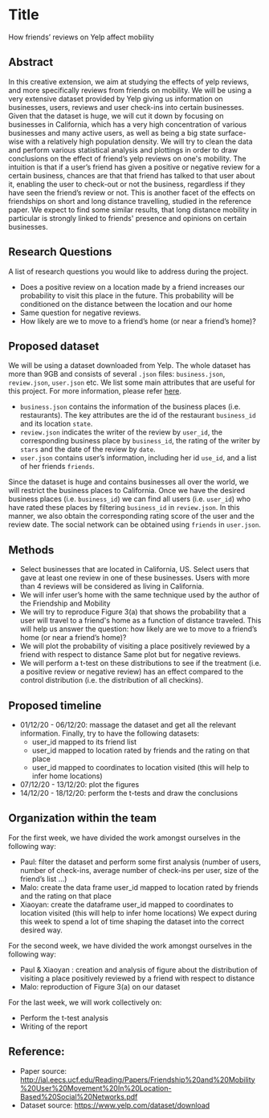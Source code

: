 # Title 
How friends’ reviews on Yelp affect mobility 

## Abstract
In this creative extension, we aim at studying the effects of yelp reviews, and more specifically reviews from friends on mobility. We will be using a very extensive dataset provided by Yelp giving us information on businesses, users, reviews and user check-ins into certain businesses. 
Given that the dataset is huge, we will cut it down by focusing on businesses in California, which has a very high concentration of various businesses and many active users, as well as being a big state surface-wise with a relatively high population density. 
We will try to clean the data and perform various statistical analysis and plottings  in order to draw conclusions on the effect of friend’s yelp reviews on one's mobility. The intuition is that if a user’s friend has given a positive or negative review for a certain business, chances are that that friend has talked to that user about it, enabling the user to check-out or not the business, regardless if they have seen the friend’s review or not. 
This is another facet of the effects on friendships on short and long distance travelling, studied in the reference paper. We expect to find some similar results, that long distance mobility in particular is strongly linked to friends' presence and opinions on certain businesses.

## Research Questions
A list of research questions you would like to address during the project.
- Does a positive review on a location made by a friend increases our probability to visit this place in the future. This probability will be conditioned on the distance between the location and our home
- Same question for negative reviews. 
- How likely are we to move to a friend’s home (or near a friend’s home)?

## Proposed dataset
We will be using a dataset downloaded from Yelp. The whole dataset has more than 9GB and consists of several `.json` files: `business.json`, `review.json`, `user.json` etc.
We list some main attributes that are useful for this project. For more information, please refer [here](https://www.yelp.com/dataset/documentation/main?fbclid=IwAR1RgySn5BU9FaD_5TkJ0Rxqs-hIoEQqEC5CSm9kzXka7boJj8YVTRyDvYc).
- `business.json` contains the information of the business places (i.e. restaurants). The key attributes are the id of the restaurant `business_id` and its location `state`.
- `review.json` indicates the writer of the review by `user_id`, the corresponding business place by `business_id`, the rating of the writer by `stars` and the date of the review by `date`.
- `user.json` contains user’s information, including her id `use_id`, and a list of her friends `friends`.

Since the dataset is huge and contains businesses all over the world, we will restrict the business places to California. Once we have the desired business places (i.e. `business_id`) we can find all users (i.e. `user_id`) who have rated these places by filtering `business_id` in `review.json`. In this manner, we also obtain the corresponding rating score of the user and the review date. The social network can be obtained using `friends` in `user.json`.


## Methods
- Select businesses that are located in California, US. 
Select users that gave at least one review in one of these businesses. 
Users with more than 4 reviews will be considered as living in California. 
- We will infer user’s home with the same technique used by the author of the Friendship and Mobility 
- We will try to reproduce Figure 3(a) that shows the probability that a user will travel to a friend's home as a function of distance traveled. 
This will help us answer the question: how likely are we to move to a friend’s home (or near a friend’s home)?
- We will plot the probability of visiting a place positively reviewed by a friend with respect to distance 
Same plot but for negative reviews. 
- We will perform a t-test on these distributions to see if the treatment (i.e. a positive review or negative review) has an effect compared to the control distribution (i.e. the distribution of all checkins). 

## Proposed timeline
- 01/12/20 - 06/12/20: massage the dataset and get all the relevant information. Finally, try to have the following datasets:
  - user_id mapped to its friend list 
  - user_id mapped to location rated by friends and the rating on that place 
  - user_id mapped to coordinates to location visited (this will help to infer home locations)
- 07/12/20 - 13/12/20: plot the figures
- 14/12/20 - 18/12/20: perform the t-tests and draw the conclusions

## Organization within the team
For the first week, we have divided the work amongst ourselves in the following way: 
- Paul: filter the dataset and perform some first analysis (number of users, number of check-ins, average number of check-ins per user, size of the friend’s list …)
- Malo: create the data frame user_id mapped to location rated by friends and the rating on that place 
- Xiaoyan: create the dataframe user_id mapped to coordinates to location visited (this will help to infer home locations) 
We expect during this week to spend a lot of time shaping the dataset into the correct desired way.

For the second week, we have divided the work amongst ourselves in the following way: 
- Paul & Xiaoyan : creation and analysis of figure about the distribution of visiting a place positively reviewed by a friend with respect to distance 
- Malo: reproduction of Figure 3(a) on our dataset

For the last week, we will work collectively on: 
- Perform the t-test analysis 
- Writing of the report 

## Reference: 
- Paper source: http://ial.eecs.ucf.edu/Reading/Papers/Friendship%20and%20Mobility%20User%20Movement%20In%20Location-Based%20Social%20Networks.pdf
- Dataset source: https://www.yelp.com/dataset/download


